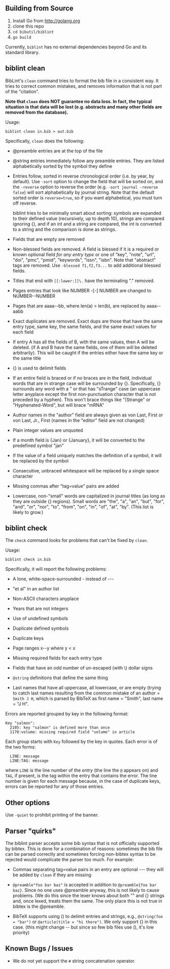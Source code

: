 
## Building from Source

1. Install Go from http://golang.org
2. clone this repo
3. `cd bibutil/biblint`
4. `go build`

Currently, `biblint` has no external dependencies beyond Go and its standard library.

## biblint clean

BibLint's `clean` command tries to format the bib file in a consistent way.  It
tries to correct common mistakes, and removes information that is not part of
the "citation". 

**Note that `clean` does NOT guarantee no data loss. In fact, the typical situation is that
data will be lost (e.g. abstracts and many other fields are removed from the database).**

Usage:
```
biblint clean in.bib > out.bib
```

Specifically, `clean` does the following:

- @preamble entries are at the top of the file

- @string entries immediately follow any preamble entries. They are listed
  alphabetically sorted by the symbol they define

- Entries follow, sorted in reverse chronological order (i.e. by year, by
  default). Use `-sort` option to change the field that will be sorted on, and
  the `-reverse` option to reverse the order (e.g. `-sort journal -reverse
  false`) will sort alphabetically by journal string. Note that the default
  sorted order is `reverse=true`, so if you want alphabetical, you must turn
  off reverse.

  biblint tries to be minimally smart about sorting: symbols are expanded to
  their defined value (recursively, up to depth 10), strings are compared
  ignoring {}, and if an int and a string are compared, the int is converted to
  a string and the comparison is done as strings.

- Fields that are empty are removed

- Non-blessed fields are removed. A field is blessed if it is a required or
  known optional field *for any entry type* or one of "key", "note", "url",
  "doi", "pmc", "pmid", "keywords", "issn", "isbn".  Note that "abstract" tags
  are removed. Use `-blessed f1,f2,f3...` to add additional blessed fields.

- Titles that end with `[[:lower:]]\.` have the terminating "." removed.

- Pages entries that look like NUMBER -[-] NUMBER are changed to NUMBER--NUMBER

- Pages that are aaaa--bb, where len(a) > len(b), are replaced by aaaa--aabb

- Exact duplicates are removed. Exact dups are those that have the same entry
  type, same key, the same fields, and the same exact values for each field

- If entry A has all the fields of B, with the same values, then A will be
  deleted.  (if A and B have the same fields, one of them will be deleted
  arbitrarily). This will be caught if the entries either have the same key
  or the same title

- {} is used to delimit fields

- If an entire field is braced or if no braces are in the field, individual
  words that are in strange case will be surrounded by {}. Specifically, {}
  surrounds any word with a " or that has "sTrange" case (an uppercase letter
  anyplace except the first non-punctuation character that is not preceded by a
  hyphen). This won't brace things like "(Strange" or "Hyphenated-Word", but
  will brace "mRNA"

- Author names in the "author" field are always given as von Last, First or von
  Last, Jr., First  (names in the "editor" field are not changed)

- Plain integer values are unquoted

- If a month field is {Jan} or {January}, it will be converted to the
  predefined symbol "jan"

- If the value of a field uniquely matches the definition of a symbol, it will
  be replaced by the symbol

- Consecutive, unbraced whitespace will be replaced by a single space character

- Missing commas after "tag=value" pairs are added

- Lowercase, non-"small" words are capitalized in journal titles (as long as
  they are outside {} regions). Small words are "the", "a", "an", "but", "for",
  "and", "or", "nor", "to", "from", "on", "in", "of", "at", "by". (This list is
  likely to grow.)

## biblint check

The `check` command looks for problems that can't be fixed by `clean`.

Usage:
```
biblint check in.bib
```

Specifically, it will report the following problems:

- A lone, white-space-surrounded - instead of ---

- "et al" in an author list

- Non-ASCII characters anyplace

- Years that are not integers

- Use of undefined symbols

- Duplicate defined symbols

- Duplicate keys

- Page ranges x--y where y < x

- Missing required fields for each entry type

- Fields that have an odd number of un-escaped (with \\) dollar signs

- `@string` definitions that define the same thing

- Last names that have all uppercase, all lowercase, or are empty (trying to
  catch last names resulting from the common mistake of an author = `Smith J
  H`, which is parsed by BibTeX as first name = "Smith", last name = "J H". 

Errors are reported grouped by key in the following format:
```
Key "salmon":
  2105: key "salmon" is defined more than once
  1178:volume: missing required field "volume" in article
```
Each group starts with `Key` followed by the key in quotes. Each error is of
the two forms:
```
  LINE: message
  LINE:TAG: message
```
where `LINE` is the line number of the _entry_ (the line the `@` appears on)
and `TAG`, if present, is the tag within the entry that contains the error.
The line number is given for each message because, in the case of duplicate
keys, errors can be reported for any of those entries.

## Other options

Use `-quiet` to prohibit printing of the banner.

## Parser "quirks"

The biblint parser accepts some bib syntax that is not officially supported by
bibtex. This is done for a combination of reasons: sometimes the bib file can
be parsed correctly and sometimes forcing non-bibtex syntax to be rejected
would complicate the parser too much. For example:

- Commas separating tag=value pairs in an entry are optional --- they will be
  added by `clean` if they are missing

- `@preamble"foo bar baz"` is accepted in addition to `@preamble{foo bar baz}`.
  Since no one uses @preamble anyway, this is not likely to cause problems.
  (We do this since the lexer knows about both "" and {} strings and, once
  lexed, treats them the same. The only place this is not true in bibtex is the
  @preamble.

- BibTeX supports using () to delimit entries and strings, e.g., `@string(foo =
  "bar")` or `@article(title = "hi there")`. We only support {} in this case.
  (this might change -- but since so few bib files use (), it's low priority)


## Known Bugs / Issues

- We do not yet support the `#` string concatenation operator.

